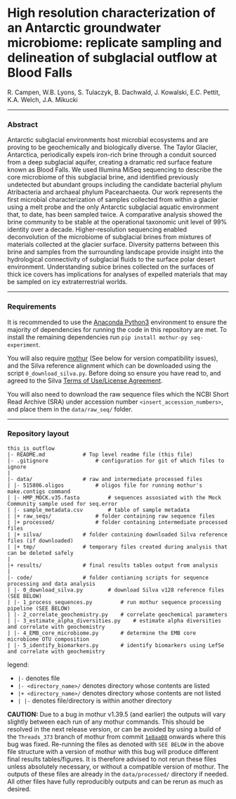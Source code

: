 # High resolution characterization of an Antarctic groundwater microbiome: replicate sampling and delineation of subglacial outflow at Blood Falls 

R. Campen, W.B. Lyons, S. Tulaczyk, B. Dachwald, J. Kowalski, E.C. Pettit, K.A. Welch, J.A. Mikucki

---

### Abstract

Antarctic subglacial environments host microbial ecosystems and are proving to be geochemically and biologically diverse. The Taylor Glacier, Antarctica, periodically expels iron-rich brine through a conduit sourced from a deep subglacial aquifer, creating a dramatic red surface feature known as Blood Falls. We used Illumina MiSeq sequencing to describe the core microbiome of this subglacial brine, and identified previously undetected but abundant groups including the candidate bacterial phylum Atribacteria and archaeal phylum Pacearchaeota. Our work represents the first microbial characterization of samples collected from within a glacier using a melt probe and the only Antarctic subglacial aquatic environment that, to date, has been sampled twice. A comparative analysis showed the brine community to be stable at the operational taxonomic unit level of 99% identity over a decade. Higher-resolution sequencing enabled deconvolution of the microbiome of subglacial brines from mixtures of materials collected at the glacier surface. Diversity patterns between this brine and samples from the surrounding landscape provide insight into the hydrological connectivity of subglacial fluids to the surface polar desert environment. Understanding subice brines collected on the surfaces of thick ice covers has implications for analyses of expelled materials that may be sampled on icy extraterrestrial worlds.

---

### Requirements

It is recommended to use the [Anaconda Python3](https://www.anaconda.com/download/) environment to ensure the majority of dependencies for running the code in this repository are met. To install the remaining dependencies run `pip install mothur-py seq-experiment`.

You will also require [mothur](https://github.com/mothur/mothur) (See below for version compatibility issues), and the Silva reference alignment which can be downloaded using the script `0_download_silva.py`. Before doing so ensure you have read to, and agreed to the Silva [Terms of Use/License Agreement](https://www.arb-silva.de/silva-license-information).

You will also need to download the raw sequence files which the NCBI Short Read Archive (SRA) under accession number `<insert_accession_numbers>`, and place them in the `data/raw_seq/` folder.

---

### Repository layout

```
this_is_outflow
|- README.md   			# Top level readme file (this file)
|- .gitignore  				# configuration for git of which files to ignore
|
|- data/				# raw and intermediate processed files
| |- 515806.oligos 			# oligos file for running mothur's make.contigs command
| |- HMP_MOCK.v35.fasta 		# sequences assosiated with the Mock Community sample used for seq.error
| |- sample_metadata.csv 		# table of sample metadata
| |+ raw_seqs/				# folder containing raw sequence files
| |+ processed/				# folder containing intermediate processed files
| |+ silva/				# folder containing downloaded Silva reference files (if downloaded)
| |+ tmp/				# temporary files created during analysis that can be deleted safely
|
|+ results/				# final results tables output from analysis
|
|- code/				# folder contianing scripts for sequence processing and data analysis
| |- 0_download_silva.py  		# download Silva v128 reference files (SEE BELOW)
| |- 1_process_sequences.py 		# run mothur sequence processing pipeline (SEE BELOW)
| |- 2_correlate_geochemistry.py 	# correlate geochemical parameters
| |- 3_estimate_alpha_diversities.py 	# estimate alpha diversities and correlate with geochemistry
| |- 4_EMB_core_microbiome.py 		# determine the EMB core microbiome OTU composition
| |- 5_identify_biomarkers.py 		# identify biomarkers using LefSe and correlate with geochemistry
```

legend:
* `|-` denotes file
* `|- <directory_name>/` denotes directory whose contents are listed
* `|+ <directory_name>/` denotes directory whose contents are not listed
* `| |-` denotes file/directory is within another directory


**CAUTION:** Due to a bug in mothur v1.39.5 (and earlier) the outputs will vary slightly between each run of any mothur commands. This should be resolved in the next release version, or can be avoided by using a build of the `Threads_373` branch of mothur from commit [`1e8aa08`](https://github.com/mothur/mothur/commit/1e8aa085dc33d2d874b9819fc869d6b000eb2ab7) onwards where this bug was fixed. Re-running the files as denoted with `SEE BELOW` in the above file structure with a version of mothur with this bug will produce different final results tables/figures. It is therefore advised to not rerun these files unless absolutely necessary, or without a compatible version of mothur. The outputs of these files are already in the `data/processed/` directory if needed. All other files have fully reproducibly outputs and can be rerun as much as desired.
